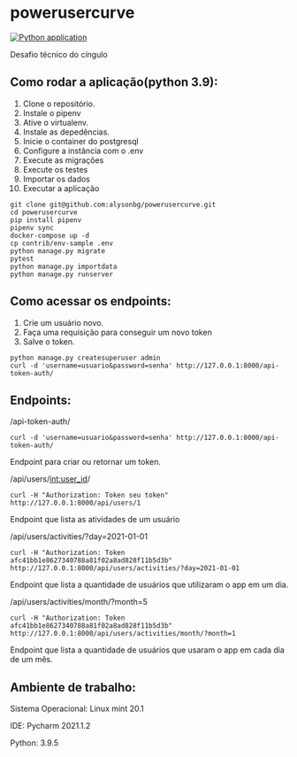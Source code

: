 # powerusercurve
[![Python application](https://github.com/alysonbg/powerusercurve/actions/workflows/django_project.yml/badge.svg)](https://github.com/alysonbg/powerusercurve/actions/workflows/django_project.yml)

Desafio técnico do cíngulo
## Como rodar a aplicação(python 3.9):
1. Clone o repositório.
2. Instale o pipenv
3. Ative o virtualenv.
4. Instale as depedências.
5. Inicie o container do postgresql   
6. Configure a instância com o .env
7. Execute as migrações
8. Execute os testes
9. Importar os dados
10. Executar a aplicação

```console
git clone git@github.com:alysonbg/powerusercurve.git
cd powerusercurve
pip install pipenv
pipenv sync
docker-compose up -d
cp contrib/env-sample .env
python manage.py migrate
pytest
python manage.py importdata
python manage.py runserver
```

## Como acessar os endpoints:
1. Crie um usuário novo.
2. Faça uma requisição para conseguir um novo token
3. Salve o token.

```console
python manage.py createsuperuser admin
curl -d 'username=usuario&password=senha' http://127.0.0.1:8000/api-token-auth/
```

## Endpoints:
/api-token-auth/
```console
curl -d 'username=usuario&password=senha' http://127.0.0.1:8000/api-token-auth/
```

Endpoint para criar ou retornar um token.

/api/users/<int:user_id>/
```console
curl -H "Authorization: Token seu token"  http://127.0.0.1:8000/api/users/1
```

Endpoint que lista as atividades de um usuário

/api/users/activities/?day=2021-01-01
```console
curl -H "Authorization: Token afc41bb1e8627340788a81f02a8ad828f11b5d3b" http://127.0.0.1:8000/api/users/activities/?day=2021-01-01
```

Endpoint que lista a quantidade de usuários que utilizaram o app em um dia.

/api/users/activities/month/?month=5
```console
curl -H "Authorization: Token afc41bb1e8627340788a81f02a8ad828f11b5d3b" http://127.0.0.1:8000/api/users/activities/month/?month=1
```
Endpoint que lista a quantidade de usuários que usaram o app em cada dia de um mês.

## Ambiente de trabalho:

Sistema Operacional: Linux mint 20.1

IDE: Pycharm 2021.1.2

Python: 3.9.5